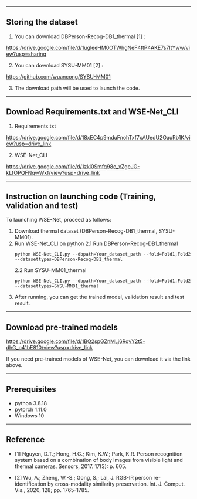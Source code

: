-----------------------------------------------------------------------------------------------------------------------------


## Storing the dataset

1. You can download DBPerson-Recog-DB1_thermal [1] :
   
<https://drive.google.com/file/d/1ugIeeHM0OTWhgNeF4ftP4AKE7s7ltYww/view?usp=sharing>

2. You can download SYSU-MM01 [2] :
   
<https://github.com/wuancong/SYSU-MM01>


3. The download path will be used to launch the code.


-----------------------------------------------------------------------------------------------------------------------------
## Download Requirements.txt and WSE-Net_CLI
1. Requirements.txt

<https://drive.google.com/file/d/18xEC4p9mduFnohTxf7xAUedU2OauRb1K/view?usp=drive_link>

2. WSE-Net_CLI

<https://drive.google.com/file/d/1zkl0Smfq98c_xZgeJG-kLfOPQFNqwWxf/view?usp=drive_link>

-----------------------------------------------------------------------------------------------------------------------------



## Instruction on launching code (Training, validation and test)

To launching WSE-Net, proceed as follows:

1. Download thermal dataset (DBPerson-Recog-DB1_thermal, SYSU-MM01).
2. Run WSE-Net_CLI on python
   2.1 Run DBPerson-Recog-DB1_thermal
   ```
   python WSE-Net_CLI.py --dbpath=Your_dataset_path --fold=Fold1,Fold2 --datasettypes=DBPerson-Recog-DB1_thermal
   ```
   2.2 Run SYSU-MM01_thermal
   ```
   python WSE-Net_CLI.py --dbpath=Your_dataset_path --fold=Fold1,Fold2 --datasettypes=SYSU-MM01_thermal
   ```
3. After running, you can get the trained model, validation result and test result.


-----------------------------------------------------------------------------------------------------------------------------


## Download pre-trained models

<https://drive.google.com/file/d/1BQ2spGZnMLj6RqvY2t5-dhG_o41bE810/view?usp=drive_link>

If you need pre-trained models of WSE-Net, you can download it via the link above.


-----------------------------------------------------------------------------------------------------------------------------


## Prerequisites

- python 3.8.18 
- pytorch 1.11.0
- Windows 10


-----------------------------------------------------------------------------------------------------------------------------


## Reference


- [1] Nguyen, D.T.; Hong, H.G.; Kim, K.W.; Park, K.R. Person recognition system based on a combination of body images from visible light and thermal cameras. Sensors, 2017. 17(3): p. 605.

- [2] Wu, A.; Zheng, W.-S.; Gong, S.; Lai, J. RGB-IR person re-identification by cross-modality similarity preservation. Int. J. Comput. Vis., 2020, 128; pp. 1765-1785.
